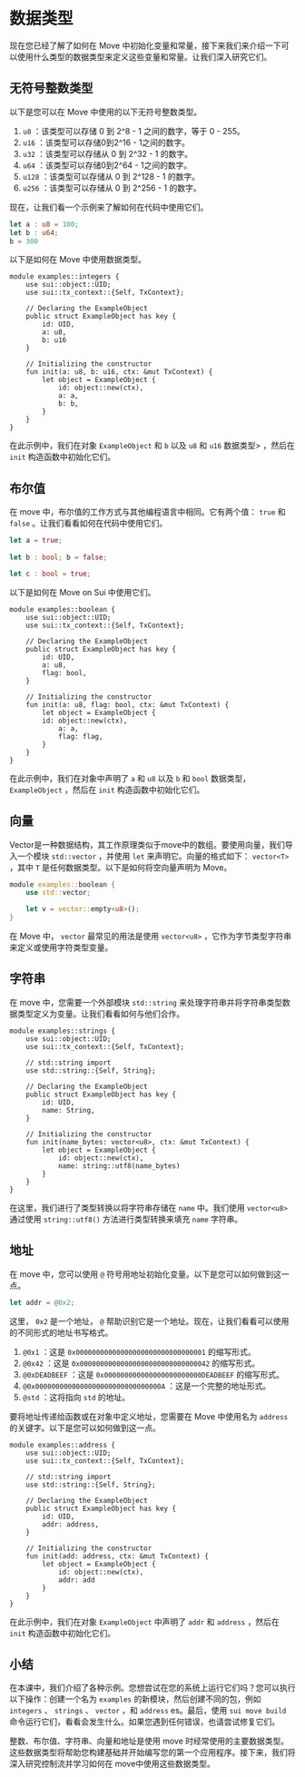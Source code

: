# 数据类型

现在您已经了解了如何在 Move 中初始化变量和常量，接下来我们来介绍一下可以使用什么类型的数据类型来定义这些变量和常量。让我们深入研究它们。

##  无符号整数类型

以下是您可以在 Move 中使用的以下无符号整数类型。

1. `u8` ：该类型可以存储 0 到 2^8 - 1 之间的数字，等于 0 - 255。
2. `u16` ：该类型可以存储0到2^16 - 1之间的数字。
3. `u32` ：该类型可以存储从 0 到 2^32 - 1 的数字。
4. `u64` ：该类型可以存储0到2^64 - 1之间的数字。
5. `u128` ：该类型可以存储从 0 到 2^128 - 1 的数字。
6. `u256` ：该类型可以存储从 0 到 2^256 - 1 的数字。

现在，让我们看一个示例来了解如何在代码中使用它们。

```rust
let a : u8 = 100;
let b : u64;
b = 300
```

以下是如何在 Move 中使用数据类型。

```move
module examples::integers {
	use sui::object::UID;
	use sui::tx_context::{Self, TxContext};

	// Declaring the ExampleObject
	public struct ExampleObject has key {
		id: UID,
		a: u8,
		b: u16
	}

	// Initializing the constructor
	fun init(a: u8, b: u16, ctx: &mut TxContext) {
		let object = ExampleObject {
			id: object::new(ctx),
			a: a,
			b: b,
		}
	}
}
```

在此示例中，我们在对象 `ExampleObject` 和 `b` 以及 `u8` 和 `u16` 数据类型> ，然后在 `init` 构造函数中初始化它们。

##  布尔值

在  move 中，布尔值的工作方式与其他编程语言中相同。它有两个值： `true` 和 `false` 。让我们看看如何在代码中使用它们。

```rust
let a = true;
		 
let b : bool; b = false;

let c : bool = true;
```

以下是如何在 Move on Sui 中使用它们。

```move
module examples::boolean {
	use sui::object::UID;
	use sui::tx_context::{Self, TxContext};

	// Declaring the ExampleObject
    public struct ExampleObject has key {
		id: UID,
		a: u8,
		flag: bool,
	}

	// Initializing the constructor
	fun init(a: u8, flag: bool, ctx: &mut TxContext) {
		let object = ExampleObject {
		id: object::new(ctx),
			a: a,
			flag: flag,
		}
	}
}
```

在此示例中，我们在对象中声明了 `a` 和 `u8` 以及 `b` 和 `bool` 数据类型， `ExampleObject` ，然后在 `init` 构造函数中初始化它们。

##  向量

Vector是一种数据结构，其工作原理类似于move中的数组。要使用向量，我们导入一个模块 `std::vector` ，并使用 `let` 来声明它。向量的格式如下： `vector<T>` ，其中 `T` 是任何数据类型。以下是如何将空向量声明为 Move。

```rust
module examples::boolean {
	use std::vector;

	let v = vector::empty<u8>();
}
```

在 Move 中， `vector` 最常见的用法是使用 `vector<u8>` ，它作为字节类型字符串来定义或使用字符类型变量。

##  字符串

在 move 中，您需要一个外部模块 `std::string` 来处理字符串并将字符串类型数据类型定义为变量。让我们看看如何与他们合作。

```move
module examples::strings {
	use sui::object::UID;
	use sui::tx_context::{Self, TxContext};

	// std::string import
	use std::string::{Self, String};

	// Declaring the ExampleObject
	public struct ExampleObject has key {
		id: UID,
		name: String,
	}

	// Initializing the constructor
	fun init(name_bytes: vector<u8>, ctx: &mut TxContext) {
		let object = ExampleObject {
			id: object::new(ctx),
			name: string::utf8(name_bytes)
		}
	}
}
```

在这里，我们进行了类型转换以将字符串存储在 `name` 中。我们使用 `vector<u8>` 通过使用 `string::utf8()` 方法进行类型转换来填充 `name` 字符串。

##  地址

在 move 中，您可以使用 `@` 符号用地址初始化变量。以下是您可以如何做到这一点。

```rust
let addr = @0x2;
```

这里， `0x2` 是一个地址， `@` 帮助识别它是一个地址。现在，让我们看看可以使用的不同形式的地址书写格式。

1. `@0x1` ：这是 `0x00000000000000000000000000000001` 的缩写形式。
2. `@0x42` ：这是 `0x00000000000000000000000000000042` 的缩写形式。
3. `@0xDEADBEEF` ：这是 `0x000000000000000000000000DEADBEEF` 的缩写形式。
4. `@0x0000000000000000000000000000000A` ：这是一个完整的地址形式。
5. `@std` ：这将指向 `std` 的地址。

要将地址传递给函数或在对象中定义地址，您需要在 Move 中使用名为 `address` 的关键字。以下是您可以如何做到这一点。

```move
module examples::address {
	use sui::object::UID;
	use sui::tx_context::{Self, TxContext};

	// std::string import
	use std::string::{Self, String};

	// Declaring the ExampleObject
	public struct ExampleObject has key {
		id: UID,
		addr: address,
	}

	// Initializing the constructor
	fun init(add: address, ctx: &mut TxContext) {
		let object = ExampleObject {
			id: object::new(ctx),
			addr: add
		}
	}
}
```

在此示例中，我们在对象 `ExampleObject` 中声明了 `addr` 和 `address` ，然后在 `init` 构造函数中初始化它们。

## 小结

在本课中，我们介绍了各种示例。您想尝试在您的系统上运行它们吗？您可以执行以下操作：创建一个名为 `examples` 的新模块，然后创建不同的包，例如 `integers` 、 `strings` 、 `vector` ，和 `address` es。最后，使用 `sui move build` 命令运行它们，看看会发生什么。如果您遇到任何错误，也请尝试修复它们。

整数、布尔值、字符串、向量和地址是使用  move 时经常使用的主要数据类型。这些数据类型将帮助您构建基础并开始编写您的第一个应用程序。接下来，我们将深入研究控制流并学习如何在 move中使用这些数据类型。